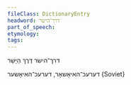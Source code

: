 ```yaml
---
fileClass: DictionaryEntry
headword: דרך־הישר
part_of_speech: 
etymology: 
tags: 
---
```

דרך־הישר
דֶּרֶךְ הַיָּשָׁר

דערעכ־האיאָשאָר, דערעכ־האיאָשער
{Soviet}